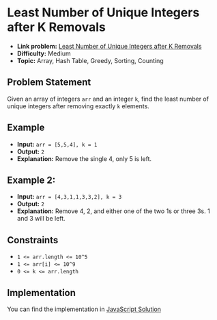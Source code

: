 # Least Number of Unique Integers after K Removals

- **Link problem:** [Least Number of Unique Integers after K Removals](https://leetcode.com/problems/least-number-of-unique-integers-after-k-removals/)
- **Difficulty:** Medium
- **Topic:** Array, Hash Table, Greedy, Sorting, Counting

## Problem Statement

Given an array of integers `arr` and an integer `k`, find the least number of unique integers after removing exactly `k` elements.

## Example

- **Input:** `arr = [5,5,4], k = 1`
- **Output:** `2`
- **Explanation:** Remove the single 4, only 5 is left.

## Example 2:

- **Input:** `arr = [4,3,1,1,3,3,2], k = 3`
- **Output:** `2`
- **Explanation:** Remove 4, 2, and either one of the two 1s or three 3s. 1 and 3 will be left.

## Constraints

- `1 <= arr.length <= 10^5`
- `1 <= arr[i] <= 10^9`
- `0 <= k <= arr.length`

## Implementation

You can find the implementation in [JavaScript Solution](solution.js)
